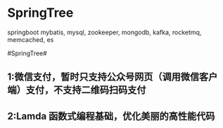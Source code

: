 # SpringTree

springboot
mybatis,
mysql,
zookeeper,
mongodb,
kafka,
rocketmq,
memcached,
es

#SpringTree#
## 1:微信支付，暂时只支持公众号网页（调用微信客户端）支付，不支持二维码扫码支付 
## 2:Lamda 函数式编程基础，优化美丽的高性能代码
